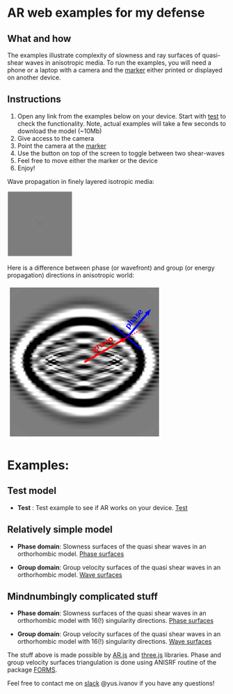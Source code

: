 # AR web examples for my defense

## What and how
The examples illustrate complexity of slowness and ray surfaces of quasi-shear waves in anisotropic media. To run the examples, you will need a phone or a laptop with a camera and the [marker](https://raw.githubusercontent.com/yuriyi/Defense-AR/master/source/images/phd.png) either printed or displayed on another device.

## Instructions
1. Open any link from the examples below on your device. Start with [test](https://yuriyi.github.io/Defense-AR/apps/test.html) to check the functionality. Note, actual examples will take a few seconds to download the model (~10Mb)
2. Give access to the camera
3. Point the camera at the [marker](https://raw.githubusercontent.com/yuriyi/Defense-AR/master/source/images/phd.png)
4. Use the button on top of the screen to toggle between two shear-waves
5. Feel free to move either the marker or the device
6. Enjoy!

Wave propagation in finely layered isotropic media:

![alt text](./source/images/PhaseGroup_movie.gif)

Here is a difference between phase (or wavefront) and group (or energy propagation) directions in anisotropic world:

![alt text](./source/images/PhaseGroup.png)

# Examples:

## Test model

- **Test** : Test example to see if AR works on your device. [Test](https://yuriyi.github.io/Defense-AR/apps/test.html)

## Relatively simple model

- **Phase domain**: Slowness surfaces of the quasi shear waves in an orthorhombic model. [Phase surfaces](https://yuriyi.github.io/Defense-AR/apps/phase.html)

- **Group domain**: Group velocity surfaces of the quasi shear waves in an orthorhombic model. [Wave surfaces](https://yuriyi.github.io/Defense-AR/apps/group.html)

## Mindnumbingly complicated stuff

- **Phase domain**: Slowness surfaces of the quasi shear waves in an orthorhombic model with 16(!) singularity directions. [Phase surfaces](https://yuriyi.github.io/Defense-AR/apps/phase_singularities.html)

- **Group domain**: Group velocity surfaces of the quasi shear waves in an orthorhombic model with 16(!) singularity directions. [Wave surfaces](https://yuriyi.github.io/Defense-AR/apps/group_singularities.html)

The stuff above is made possible by [AR.js](https://github.com/jeromeetienne/AR.js) and [three.js](https://github.com/mrdoob/three.js/) libraries. Phase and group velocity surfaces triangulation is done using ANISRF routine of the package [FORMS](http://sw3d.mff.cuni.cz/software/sw3dcd21/forms/forms.htm).

Feel free to contact me on [slack](https://softwareunderground.org) @yus.ivanov if you have any questions!
